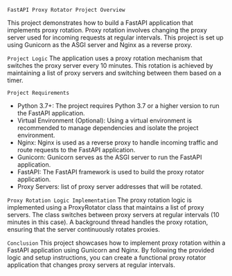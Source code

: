 `FastAPI Proxy Rotator Project Overview`

This project demonstrates how to build a FastAPI application that implements proxy rotation. Proxy rotation involves changing the proxy server used for incoming requests at regular intervals. This project is set up using Gunicorn as the ASGI server and Nginx as a reverse proxy.

`Project Logic`
    The application uses a proxy rotation mechanism that switches the proxy server every 10 minutes. This rotation is achieved by maintaining a list of proxy servers and switching between them based on a timer.

`Project Requirements`
- Python 3.7+:
    The project requires Python 3.7 or a higher version to run the FastAPI application.
- Virtual Environment (Optional):
    Using a virtual environment is recommended to manage dependencies and isolate the project environment.
- Nginx:
    Nginx is used as a reverse proxy to handle incoming traffic and route requests to the FastAPI application.
- Gunicorn:
    Gunicorn serves as the ASGI server to run the FastAPI application.
- FastAPI:
    The FastAPI framework is used to build the proxy rotator application.
- Proxy Servers:
    list of proxy server addresses that will be rotated.

`Proxy Rotation Logic Implementation`
The proxy rotation logic is implemented using a ProxyRotator class that maintains a list of proxy servers.
The class switches between proxy servers at regular intervals (10 minutes in this case).
A background thread handles the proxy rotation, ensuring that the server continuously rotates proxies.

`Conclusion`
This project showcases how to implement proxy rotation within a FastAPI application using Gunicorn and Nginx. By following the provided logic and setup instructions, you can create a functional proxy rotator application that changes proxy servers at regular intervals.